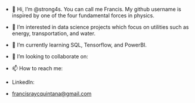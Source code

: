 - 👋 Hi, I’m @strong4s. You can call me Francis. My github username is inspired by one of the four fundamental forces  in physics.

- 👀 I’m interested in data science projects which focus on utilities such as energy, transportation, and water.

- 🌱 I’m currently learning SQL, Tensorflow, and PowerBI. 
 
- 💞️ I’m looking to collaborate on:

- 📫 How to reach me:
-   LinkedIn: 
-   francisraycquintana@gmail.com

<!---
strong4s/strong4s is a ✨ special ✨ repository because its `README.md` (this file) appears on your GitHub profile.
You can click the Preview link to take a look at your changes.
--->
